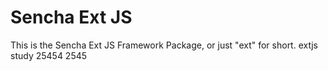 # Sencha Ext JS

This is the Sencha Ext JS Framework Package, or just "ext" for short.
extjs study 
25454
2545
